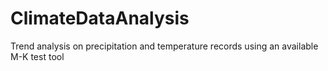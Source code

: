 # ClimateDataAnalysis
Trend analysis on precipitation and temperature records using an available M-K test tool
